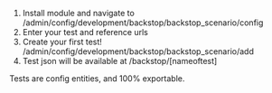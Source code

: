 1. Install module and navigate to /admin/config/development/backstop/backstop_scenario/config
2. Enter your test and reference urls
3. Create your first test! /admin/config/development/backstop/backstop_scenario/add
4. Test json will be available at /backstop/[nameoftest] 

Tests are config entities, and 100% exportable. 

